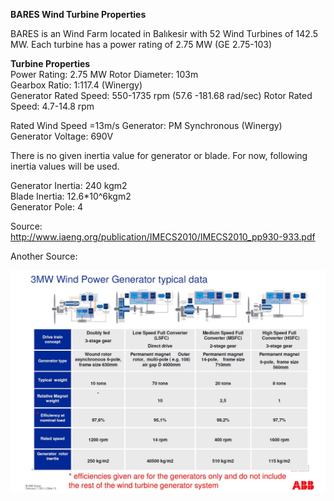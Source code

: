 **BARES Wind Turbine Properties**  

BARES is an Wind Farm located in Balıkesir with 52 Wind Turbines of 142.5 MW. Each turbine has a power rating of 2.75 MW (GE 2.75-103)

**Turbine Properties**  
Power Rating: 2.75 MW 
Rotor Diameter: 103m  
Gearbox Ratio: 1:117.4 (Winergy)  
Generator Rated Speed: 550-1735 rpm  (57.6 -181.68 rad/sec)
Rotor Rated Speed: 4.7-14.8 rpm  

Rated Wind Speed =13m/s
Generator: PM Synchronous (Winergy)  
Generator Voltage: 690V  

There is no given inertia value for generator or blade. For now, following inertia values will be used. 

Generator Inertia: 240 kgm2  
Blade Inertia: 12.6*10^6kgm2  
Generator Pole: 4  

Source:  
http://www.iaeng.org/publication/IMECS2010/IMECS2010_pp930-933.pdf 

Another Source:

![](Images/abbinertialsupport.JPG)

